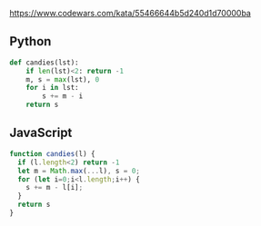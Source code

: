 https://www.codewars.com/kata/55466644b5d240d1d70000ba

## Python
```python
def candies(lst):
    if len(lst)<2: return -1
    m, s = max(lst), 0
    for i in lst:
        s += m - i
    return s
```

## JavaScript
```js
function candies(l) {
  if (l.length<2) return -1
  let m = Math.max(...l), s = 0;
  for (let i=0;i<l.length;i++) {
    s += m - l[i];
  }
  return s
}
```